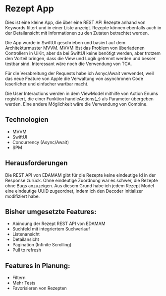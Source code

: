 
# Rezept App

Dies ist eine kleine App, die über eine REST API Rezepte anhand von Keywords filtert und in einer Liste anzeigt. Rezepte können ebenfalls auch in der Detailansicht mit Informationen zu den Zutaten betrachtet werden.

Die App wurde in SwiftUI geschrieben und basiert auf dem Architekturmuster MVVM. MVVM löst das Problem von überladenen Controllern in UiKit, aber da bei SwiftUI keine benötigt werden, aber trotzem den Vorteil bringen, dass die View und Logik getrennt werden und besser testbar sind. Interessant wäre noch die Verwendung von TCA.

Für die Verabreitung der Requests habe ich Asnyc/Await verwendet, weil das neue Feature von Apple die Verwaltung von asynchronen Code leserlicher und einfacher wartbar macht.

Die User Interactions werden in dem ViewModel mithilfe von Action Enums registriert, die einer Funktion handleActions(_:) als Parameter übergeben werden. Eine andere Möglichkeit wäre die Verwendung von Combine. 

## Technologien
- MVVM 
- SwiftUI
- Concurrency (Async/Await)
- SPM

## Herausforderungen

Die REST API von EDAMAM gibt für die Rezepte keine eindeutige Id in der Response zurück. Ohne eindeutige Zuordnung war es schwer, die Rezepte ohne Bugs anzuzeigen. Aus diesem Grund habe ich jedem Rezept Model eine eindeutige UUID zugeordnet, indem ich den Decoder Initializer modifiziert habe.


## Bisher umgesetzte Features:
- Abindung der Rezept REST API von EDAMAM
- Suchfeld mit integriertem Suchverlauf
- Listenansicht
- Detailansicht
- Pagination (Infinite Scrolling)
- Pull to refresh

## Features in Planung:
- Filtern
- Mehr Tests
- Favorisieren von Rezepten
